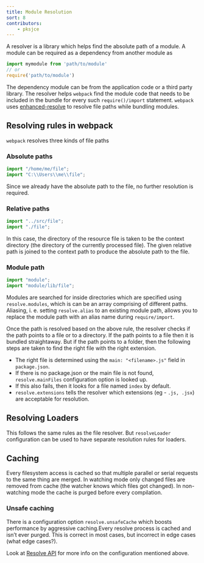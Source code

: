 ```yaml
---
title: Module Resolution
sort: 8
contributors:
    - pksjce
---
```


A resolver is a library which helps find the absolute path of a module.
A module can be required as a dependency from another module as

```js
import mymodule from 'path/to/module'
// or
require('path/to/module')
```

The dependency module can be from the application code or a third party library. The resolver helps
`webpack` find the module code that needs to be included in the bundle for every such `require()/import` statement.
`webpack` uses [enhanced-resolve](https://github.com/webpack/enhanced-resolve) to resolve file paths while bundling modules.

## Resolving rules in webpack

`webpack` resolves three kinds of file paths

### Absolute paths

```js
import "/home/me/file";
import "C:\\Users\\me\\file";
```

Since we already have the absolute path to the file, no further resolution is required.

### Relative paths

```js
import "../src/file";
import "./file";
```

In this case, the directory of the resource file is taken to be the context directory (the directory of the currently processed file). The given relative path is joined to the context path to produce the absolute path to the file.

### Module path

```js
import "module";
import "module/lib/file";
```

Modules are searched for inside directories which are specified using `resolve.modules`, which is can be an array comprising of different paths.
Aliasing, i. e. setting `resolve.alias` to an existing module path, allows you to replace the module path with an alias name during `require/import`.

Once the path is resolved based on the above rule, the resolver checks if the path points to a file or to a directory. If the path points to a file then it is bundled straightaway.
But if the path points to a folder, then the following steps are taken to find the right file with the right extension.
* The right file is determined using the `main: "<filename>.js"` field in `package.json`.
* If there is no package.json or the main file is not found, `resolve.mainFiles` configuration option is looked up.
* If this also fails, then it looks for a file named `index` by default.
* `resolve.extensions` tells the resolver which extensions (eg - `.js, .jsx`) are acceptable for resolution.

## Resolving Loaders

This follows the same rules as the file resolver. But `resolveLoader` configuration can be used to have separate resolution rules for loaders.

## Caching

Every filesystem access is cached so that multiple parallel or serial requests to the same thing are merged. In watching mode only changed files are removed from cache (the watcher knows which files got changed). In non-watching mode the cache is purged before every compilation.

### Unsafe caching

There is a configuration option `resolve.unsafeCache` which boosts performance by aggressive caching.Every resolve process is cached and isn’t ever purged. This is correct in most cases, but incorrect in edge cases (what edge cases?).

Look at [Resolve API](/configuration/resolve) for more info on the configuration mentioned above.
